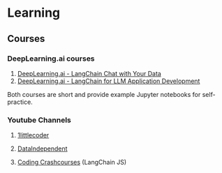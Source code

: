 # Learning

## Courses

### DeepLearning.ai courses

1. [DeepLearning.ai - LangChain Chat with Your Data](https://learn.deeplearning.ai/langchain-chat-with-your-data)
2. [DeepLearning.ai - LangChain for LLM Application Development](https://learn.deeplearning.ai/langchain)

Both courses are short and provide example Jupyter notebooks for self-practice.

### Youtube Channels

1. [1littlecoder](https://www.youtube.com/@1littlecoder)

2. [DataIndependent](https://www.youtube.com/@DataIndependent)

3. [Coding Crashcourses](https://youtu.be/mAYS4d0hrek?si=drBd0PNJU7sup_cG) (LangChain JS)
